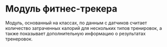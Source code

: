 # Модуль фитнес-трекера

Модуль, основанный на классах, по данным с датчиков считает количество затраченных калорий для нескольких типов тренировок, а также показывает дополнительную информацию о результатах тренеровок.
